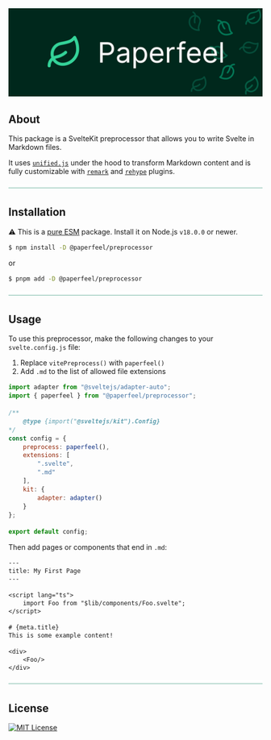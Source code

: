 <div align="center">
    <img src="https://raw.githubusercontent.com/paperfeel/.github/main/profile/paperfeel.png" alt="Paperfeel"/>
</div>

## About
This package is a SvelteKit preprocessor that allows you to write Svelte in Markdown files.

It uses [`unified.js`](https://unifiedjs.com) under the hood to transform Markdown content and is fully customizable with [`remark`](https://github.com/remarkjs/remark) and [`rehype`](https://github.com/rehypejs/rehype) plugins.

<img src="https://raw.githubusercontent.com/paperfeel/.github/main/profile/seperator.png" alt="Seperator"/>

## Installation
:warning: This is a [pure ESM](https://gist.github.com/sindresorhus/a39789f98801d908bbc7ff3ecc99d99c) package. Install it on Node.js `v18.0.0` or newer.

```bash
$ npm install -D @paperfeel/preprocessor
```

or

```bash
$ pnpm add -D @paperfeel/preprocessor
```

<img src="https://raw.githubusercontent.com/paperfeel/.github/main/profile/seperator.png" alt="Seperator"/>

## Usage
To use this preprocessor, make the following changes to your `svelte.config.js` file:

1. Replace `vitePreprocess()` with `paperfeel()`
2. Add `.md` to the list of allowed file extensions

```js
import adapter from "@sveltejs/adapter-auto";
import { paperfeel } from "@paperfeel/preprocessor";

/**
    @type {import("@sveltejs/kit").Config}
*/
const config = {
    preprocess: paperfeel(),
    extensions: [
        ".svelte",
        ".md"
    ],
    kit: {
        adapter: adapter()
    }
};

export default config;
```

Then add pages or components that end in `.md`:

```
---
title: My First Page
---

<script lang="ts">
    import Foo from "$lib/components/Foo.svelte";
</script>

# {meta.title}
This is some example content!

<div>
    <Foo/>
</div>
```

<img src="https://raw.githubusercontent.com/paperfeel/.github/main/profile/seperator.png" alt="Seperator"/>

## License
<a href="./LICENSE">
    <img src="https://img.shields.io/badge/License-MIT-green?style=flat-square" alt="MIT License"/>
</a>
